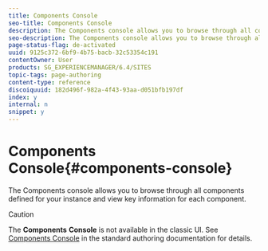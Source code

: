 ```yaml
---
title: Components Console
seo-title: Components Console
description: The Components console allows you to browse through all components defined for your instance and view key information for each component.
seo-description: The Components console allows you to browse through all components defined for your instance and view key information for each component.
page-status-flag: de-activated
uuid: 9125c372-6bf9-4b75-bacb-32c53354c191
contentOwner: User
products: SG_EXPERIENCEMANAGER/6.4/SITES
topic-tags: page-authoring
content-type: reference
discoiquuid: 182d496f-982a-4f43-93aa-d051bfb197df
index: y
internal: n
snippet: y
---
```


# Components Console{#components-console}

The Components console allows you to browse through all components defined for your instance and view key information for each component.

>[!CAUTION]
>
>The **Components** **Console** is not available in the classic UI. See [Components Console](../../../sites/authoring/using/default-components-console.md) in the standard authoring documentation for details.

